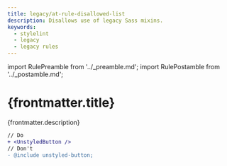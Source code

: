 ```yaml
---
title: legacy/at-rule-disallowed-list
description: Disallows use of legacy Sass mixins.
keywords:
  - stylelint
  - legacy
  - legacy rules
---
```


import RulePreamble from '../_preamble.md';
import RulePostamble from '../_postamble.md';

# {frontmatter.title}

<Lede>{frontmatter.description}</Lede>

<RulePreamble category="legacy" />

```diff
// Do
+ <UnstyledButton />
// Don't
- @include unstyled-button;
```

<RulePostamble />
